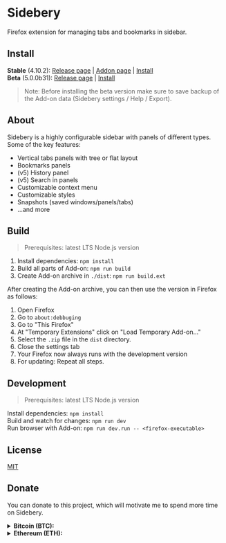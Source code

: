 # Sidebery

Firefox extension for managing tabs and bookmarks in sidebar.

## Install

**Stable** (4.10.2):
 [Release page](https://github.com/mbnuqw/sidebery/releases/tag/v4.10.2) |
 [Addon page](https://addons.mozilla.org/firefox/addon/sidebery/) |
 [Install](https://addons.mozilla.org/firefox/downloads/file/3994928/sidebery-4.10.2.xpi)  
**Beta** (5.0.0b31):
 [Release page](https://github.com/mbnuqw/sidebery/releases/tag/v5.0.0b31) |
 [Install](https://github.com/mbnuqw/sidebery/releases/download/v5.0.0b31/sidebery-5.0.0b31.xpi)

> Note: Before installing the beta version make sure to save backup of the Add-on data (Sidebery settings / Help / Export).

## About

Sidebery is a highly configurable sidebar with panels of different types. Some of the key features:

- Vertical tabs panels with tree or flat layout
- Bookmarks panels
- (v5) History panel
- (v5) Search in panels
- Customizable context menu
- Customizable styles
- Snapshots (saved windows/panels/tabs)
- ...and more

## Build

> Prerequisites: latest LTS Node.js version

1. Install dependencies: `npm install`
2. Build all parts of Add-on: `npm run build`
3. Create Add-on archive in `./dist`: `npm run build.ext`

After creating the Add-on archive, you can then use the version in Firefox as follows:

1. Open Firefox
2. Go to `about:debbuging`
3. Go to "This Firefox"
4. At "Temporary Extensions" click on "Load Temporary Add-on..."
5. Select the `.zip` file in the `dist` directory.
6. Close the settings tab
7. Your Firefox now always runs with the development version
8. For updating: Repeat all steps.

## Development

> Prerequisites: latest LTS Node.js version

Install dependencies: `npm install`  
Build and watch for changes: `npm run dev`  
Run browser with Add-on: `npm run dev.run -- <firefox-executable>`

## License

[MIT](./LICENSE)

## Donate

You can donate to this project, which will motivate me to spend more time on Sidebery.

<details><summary><b> Bitcoin (BTC): </b></summary>

```
bc1q2drx3x5pfl0c68urwztvjrwgksg9u3l7mn4g4m
```
![btc-bc1q2drx3x5pfl0c68urwztvjrwgksg9u3l7mn4g4m](https://user-images.githubusercontent.com/6276694/215584021-b1eee3ab-ca62-4a81-acb4-cd69c27c734a.png)

</details>

<details><summary><b> Ethereum (ETH): </b></summary>

```
0x11667D20AB328194AEEc68F9385CCcf713607929
```
![eth-0x11667D20AB328194AEEc68F9385CCcf713607929](https://user-images.githubusercontent.com/6276694/215587549-39505f92-0f80-43ec-bec1-42bf8cd570c4.png)

</details>
